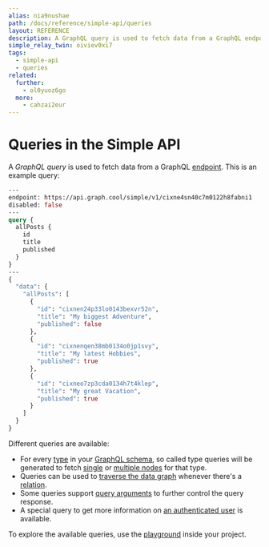 ```yaml
---
alias: nia9nushae
path: /docs/reference/simple-api/queries
layout: REFERENCE
description: A GraphQL query is used to fetch data from a GraphQL endpoint.
simple_relay_twin: oiviev0xi7
tags:
  - simple-api
  - queries
related:
  further:
    - ol0yuoz6go
  more:
    - cahzai2eur
---
```


# Queries in the Simple API

A *GraphQL query* is used to fetch data from a GraphQL [endpoint](!alias-yahph3foch#project-endpoints). This is an example query:

```graphql
---
endpoint: https://api.graph.cool/simple/v1/cixne4sn40c7m0122h8fabni1
disabled: false
---
query {
  allPosts {
    id
    title
    published
  }
}
---
{
  "data": {
    "allPosts": [
      {
        "id": "cixnen24p33lo0143bexvr52n",
        "title": "My biggest Adventure",
        "published": false
      },
      {
        "id": "cixnenqen38mb0134o0jp1svy",
        "title": "My latest Hobbies",
        "published": true
      },
      {
        "id": "cixneo7zp3cda0134h7t4klep",
        "title": "My great Vacation",
        "published": true
      }
    ]
  }
}
```

Different queries are available:

* For every [type](!alias-ij2choozae) in your [GraphQL schema](!alias-ahwoh2fohj), so called type queries will be generated to fetch [single](!alias-ua6eer7shu) or [multiple nodes](!alias-pa2aothaec) for that type.
* Queries can be used to [traverse the data graph](!alias-aihaeph5ip) whenever there's a [relation](!alias-goh5uthoc1).
* Some queries support [query arguments](!alias-ohrai1theo) to further control the query response.
* A special query to get more information on [an authenticated user](!alias-gieh7iw2ru) is available.

To explore the available queries, use the [playground](!alias-oe1ier4iej) inside your project.
